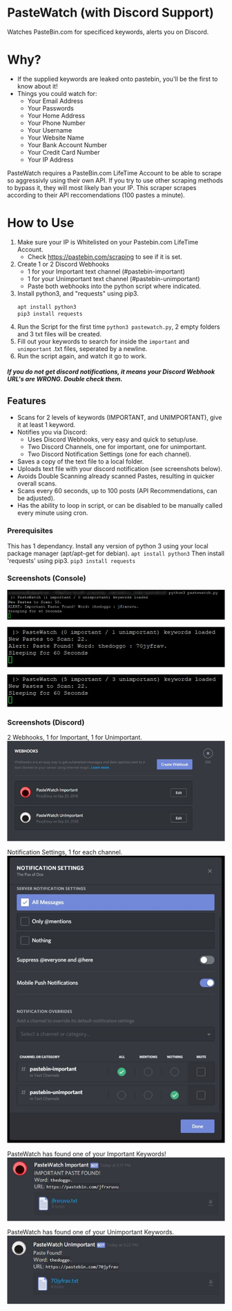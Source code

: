 # PasteWatch (with Discord Support)

Watches PasteBin.com for specificed keywords, alerts you on Discord. 

# Why?
* If the supplied keywords are leaked onto pastebin, you'll be the first to know about it!
* Things you could watch for:
    * Your Email Address
    * Your Passwords
    * Your Home Address
    * Your Phone Number
    * Your Username
    * Your Website Name
    * Your Bank Account Number
    * Your Credit Card Number
    * Your IP Address

PasteWatch requires a PasteBin.com LifeTime Account to be able to scrape so aggressivly using their own API. 
If you try to use other scraping methods to bypass it, they will most likely ban your IP.
This scraper scrapes according to their API reccomendations (100 pastes a minute).

# How to Use
1. Make sure your IP is Whitelisted on your Pastebin.com LifeTime Account.
    - Check https://pastebin.com/scraping to see if it is set. 
2. Create 1 or 2 Discord Webhooks
    - 1 for your Important text channel (#pastebin-important)
    - 1 for your Unimportant text channel (#pastebin-unimportant)
    - Paste both webhooks into the python script where indicated.
3. Install python3, and "requests" using pip3. 
    ```
    apt install python3
    pip3 install requests
    ```
4. Run the Script for the first time `python3 pastewatch.py`, 2 empty folders and 3 txt files will be created. 
5. Fill out your keywords to search for inside the `important` and `unimportant` .txt files, seperated by a newline.
6. Run the script again, and watch it go to work.

##### If you do not get discord notifications, it means your Discord Webhook URL's are WRONG. Double check them.

## Features

* Scans for 2 levels of keywords (IMPORTANT, and UNIMPORTANT), give it at least 1 keyword.
* Notifies you via Discord:
    * Uses Discord Webhooks, very easy and quick to setup/use. 
    * Two Discord Channels, one for important, one for unimportant.
    * Two Discord Notification Settings (one for each channel).
* Saves a copy of the text file to a local folder.
* Uploads text file with your discord notification (see screenshots below).
* Avoids Double Scanning already scanned Pastes, resulting in quicker overall scans. 
* Scans every 60 seconds, up to 100 posts (API Recommendations, can be adjusted).
* Has the ability to loop in script, or can be disabled to be manually called every minute using cron.

### Prerequisites

This has 1 dependancy.
Install any version of python 3 using your local package manager (apt/apt-get for debian).
`apt install python3`
Then install 'requests' using pip3. 
`pip3 install requests`


### Screenshots (Console)
![ConsoleExampleImportant.JPG](Screenshots/ConsoleExampleImportant.JPG)

![ConsoleExampleUnimportant.JPG](Screenshots/ConsoleExampleUnimportant.JPG)

![ConsoleExampleNoneFound.JPG](Screenshots/ConsoleExampleNoneFound.JPG)

### Screenshots (Discord)
2 Webhooks, 1 for Important, 1 for Unimportant.
![DiscordHooksExample.JPG](Screenshots/DiscordHooksExample.JPG)

Notification Settings, 1 for each channel.
![DiscordNotificationExample.JPG](Screenshots/DiscordNotificationExample.JPG)

PasteWatch has found one of your Important Keywords!
![DiscordImportantFound.JPG](Screenshots/DiscordImportantFound.JPG)

PasteWatch has found one of your Unimportant Keywords.
![DiscordUnimportantFound.JPG](Screenshots/DiscordUnimportantFound.JPG)
